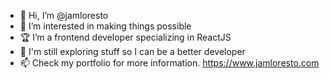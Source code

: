 - 👋 Hi, I’m @jamloresto
- 👀 I’m interested in making things possible
- 🏆 I’m a frontend developer specializing in ReactJS
- 🌱 I'm still exploring stuff so I can be a better developer
- 📫 Check my portfolio for more information. https://www.jamloresto.com

<!---
- 💞️ I’m looking to collaborate on ...
jamloresto/jamloresto is a ✨ special ✨ repository because its `README.md` (this file) appears on your GitHub profile.
You can click the Preview link to take a look at your changes.
--->
